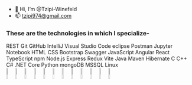 - 👋 Hi, I’m @Tzipi-Winefeld
- 📫 tzipi974@gmail.com
<h3>These are the technologies in which I specialize-</h3>
REST Git GitHub IntelliJ Visual Studio Code eclipse Postman Jupyter Notebook HTML CSS Bootstrap Swagger JavaScript Angular React TypeScript npm Node.js Express Redux Vite Java Maven Hibernate C C++ C# .NET Core Python mongoDB MSSQL Linux
<div style="display: flex;">
<img src='https://user-images.githubusercontent.com/25181517/121405384-444d7300-c95d-11eb-959f-913020d3bf90.png' width='5%' height='30px' />
<img src='https://user-images.githubusercontent.com/25181517/192107858-fe19f043-c502-4009-8c47-476fc89718ad.png' width='5%' height='30px' />
<img src='https://user-images.githubusercontent.com/25181517/192108372-f71d70ac-7ae6-4c0d-8395-51d8870c2ef0.png' width='5%' height='30px' />
<img src='https://user-images.githubusercontent.com/25181517/192108891-d86b6220-e232-423a-bf5f-90903e6887c3.png' width='5%' height='30px' />
<img src='https://user-images.githubusercontent.com/25181517/192108892-6e9b5cdf-4e35-4a70-ad9a-801a93a07c1c.png' width='5%' height='30px' />
<img src='https://user-images.githubusercontent.com/25181517/192109061-e138ca71-337c-4019-8d42-4792fdaa7128.png' width='5%' height='30px' />
<img src='https://user-images.githubusercontent.com/25181517/192158954-f88b5814-d510-4564-b285-dff7d6400dad.png' width='5%' height='30px' />
<img src='https://user-images.githubusercontent.com/25181517/183423507-c056a6f9-1ba8-4312-a350-19bcbc5a8697.png' width='5%' height='30px' />
<img src='https://user-images.githubusercontent.com/25181517/183897015-94a058a6-b86e-4e42-a37f-bf92061753e5.png' width='5%' height='30px' />
<img src='https://user-images.githubusercontent.com/25181517/121405754-b4f48f80-c95d-11eb-8893-fc325bde617f.png' width='5%' height='30px' />
<img src='https://user-images.githubusercontent.com/25181517/183568594-85e280a7-0d7e-4d1a-9028-c8c2209e073c.png' width='5%' height='30px' />
<img src='https://user-images.githubusercontent.com/25181517/182884177-d48a8579-2cd0-447a-b9a6-ffc7cb02560e.png' width='5%' height='30px' />
</div>
<!---
Tzipi-Winefeld/Tzipi-Winefeld is a ✨ special ✨ repository because its `README.md` (this file) appears on your GitHub profile.
You can click the Preview link to take a look at your changes.
--->
